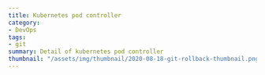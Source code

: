 ```yaml
---
title: Kubernetes pod controller
category: 
- DevOps
tags:
- git
summary: Detail of kubernetes pod controller
thumbnail: "/assets/img/thumbnail/2020-08-18-git-rollback-thumbnail.png"
---
```

